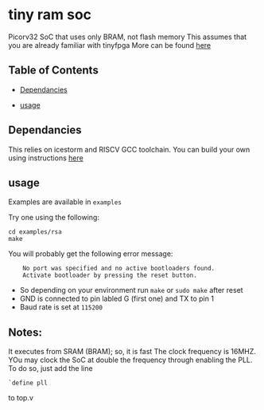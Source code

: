 # tiny ram soc
Picorv32 SoC that uses only BRAM, not flash memory
This assumes that you are already familiar with tinyfpga
More can be found [here](https://tinyfpga.com/b-series-guide.html)

Table of Contents
-----------------

   * [Dependancies](#dependancies)

   * [usage](#installation-and-usage)

Dependancies
------------
This relies on icestorm and RISCV GCC toolchain. You can build your 
own using instructions [here](https://discourse.tinyfpga.com/t/riscv-example-project-on-tinyfpga-bx/451)

usage
-----
Examples are available in `examples` 

Try one using the following:
```
cd examples/rsa
make
```

You will probably get the following error message:
```
    No port was specified and no active bootloaders found.
    Activate bootloader by pressing the reset button.
```

- So depending on your environment run `make` or `sudo make` after reset
- GND is connected to pin labled G (first one) and TX to pin 1
- Baud rate is set at `115200`

Notes:
------
It executes from SRAM (BRAM); so, it is fast
The clock frequency is 16MHZ. YOu may clock the SoC at double the frequency through enabling the PLL. To do so, just add the line
```
`define pll
```
to top.v
